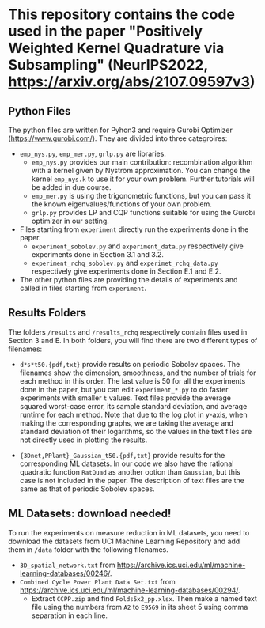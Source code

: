 # This repository contains the code used in the paper "Positively Weighted Kernel Quadrature via Subsampling" (NeurIPS2022, https://arxiv.org/abs/2107.09597v3)

## Python Files
The python files are written for Pyhon3 and require Gurobi Optimizer (https://www.gurobi.com/). They are divided into three categroires:

- `emp_nys.py`, `emp_mer.py`, `grlp.py` are libraries.
  - `emp_nys.py` provides our main contribution: recombination algorithm with a kernel given by Nyström approximation. You can change the kernel `emp_nys.k` to use it for your own problem. Further tutorials will be added in due course.
  - `emp_mer.py` is using the trigonometric functions, but you can pass it the known eigenvalues/functions of your own problem.
  - `grlp.py` provides LP and CQP functions suitable for using the Gurobi optimizer in our setting.
- Files starting from `experiment` directly run the experiments done in the paper. 
  - `experiment_sobolev.py` and `experiment_data.py` respectively give experiments done in Section 3.1 and 3.2.
  - `experiment_rchq_sobolev.py` and `experimet_rchq_data.py` respectively give experiments done in Section E.1 and E.2.
- The other python files are providing the details of experiments and called in files starting from `experiment`.

## Results Folders
The folders `/results` and `/results_rchq` respectively contain files used in Section 3 and E.
In both folders, you will find there are two different types of filenames:

- `d*s*t50.{pdf,txt}` provide results on periodic Sobolev spaces. The filenames show the dimension, smoothness, and the number of trials for each method in this order. The last value is 50 for all the experiments done in the paper, but you can edit `experiment_*.py` to do faster experiments with smaller `t` values.
Text files provide the average squared worst-case error, its sample standard deviation, and average runtime for each method.
Note that due to the log plot in y-axis, when making the corresponding graphs, we are taking the average and standard deviation of their logarithms, so the values in the text files are not directly used in plotting the results.

- `{3Dnet,PPlant}_Gaussian_t50.{pdf,txt}` provide results for the corresponding ML datasets. In our code we also have the rational quadratic function `RatQuad` as another option than `Gaussian`, but this case is not included in the paper. The description of text files are the same as that of periodic Sobolev spaces.

## ML Datasets: download needed!
To run the experiments on measure reduction in ML datasets, you need to download the datasets from UCI Machine Learning Repository and add them in `/data` folder with the following filenames.
- `3D_spatial_network.txt` from https://archive.ics.uci.edu/ml/machine-learning-databases/00246/.
- `Combined Cycle Power Plant Data Set.txt` from https://archive.ics.uci.edu/ml/machine-learning-databases/00294/.
  - Extract `CCPP.zip` and find `Folds5x2_pp.xlsx`. Then make a named text file using the numbers from `A2` to `E9569` in its sheet 5 using comma separation in each line.
